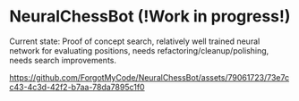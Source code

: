 # NeuralChessBot (!Work in progress!)

Current state: Proof of concept search, 
relatively well trained neural network for evaluating positions, 
needs refactoring/cleanup/polishing,
needs search improvements.



https://github.com/ForgotMyCode/NeuralChessBot/assets/79061723/73e7cc43-4c3d-42f2-b7aa-78da7895c1f0

